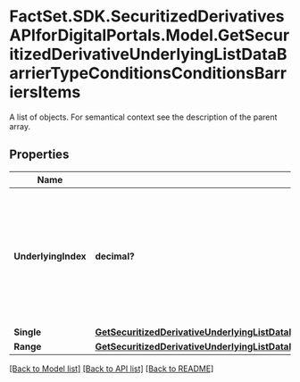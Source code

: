 # FactSet.SDK.SecuritizedDerivativesAPIforDigitalPortals.Model.GetSecuritizedDerivativeUnderlyingListDataBarrierTypeConditionsConditionsBarriersItems
A list of objects. For semantical context see the description of the parent array.

## Properties

Name | Type | Description | Notes
------------ | ------------- | ------------- | -------------
**UnderlyingIndex** | **decimal?** | Index used to identify the underlying associated with that barrier level, in the array &#x60;underlyings&#x60;, with the first element having index 0. | [optional] 
**Single** | [**GetSecuritizedDerivativeUnderlyingListDataBarrierTypeConditionsConditionsBarriersItemsSingle**](GetSecuritizedDerivativeUnderlyingListDataBarrierTypeConditionsConditionsBarriersItemsSingle.md) |  | [optional] 
**Range** | [**GetSecuritizedDerivativeUnderlyingListDataBarrierTypeConditionsConditionsBarriersItemsRange**](GetSecuritizedDerivativeUnderlyingListDataBarrierTypeConditionsConditionsBarriersItemsRange.md) |  | [optional] 

[[Back to Model list]](../README.md#documentation-for-models) [[Back to API list]](../README.md#documentation-for-api-endpoints) [[Back to README]](../README.md)

